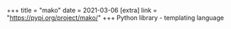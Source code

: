 +++
title = "mako"
date = 2021-03-06
[extra]
link = "https://pypi.org/project/mako/"
+++
Python library - templating language


